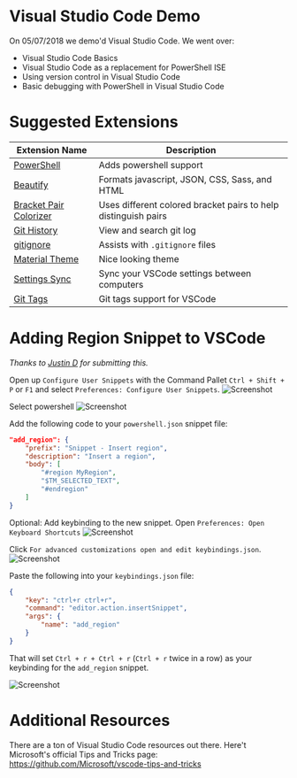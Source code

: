 # Visual Studio Code Demo
On 05/07/2018 we demo'd Visual Studio Code.  We went over:

* Visual Studio Code Basics
* Visual Studio Code as a replacement for PowerShell ISE
* Using version control in Visual Studio Code
* Basic debugging with PowerShell in Visual Studio Code

# Suggested Extensions

| Extension Name | Description |
|--------------- |-------------|
| [PowerShell](https://marketplace.visualstudio.com/items?itemName=ms-vscode.PowerShell) | Adds powershell support |
| [Beautify](https://marketplace.visualstudio.com/items?itemName=HookyQR.beautify)| Formats javascript, JSON, CSS, Sass, and HTML |
| [Bracket Pair Colorizer](https://marketplace.visualstudio.com/items?itemName=CoenraadS.bracket-pair-colorizer) | Uses different colored bracket pairs to help distinguish pairs |
| [Git History](https://marketplace.visualstudio.com/items?itemName=donjayamanne.githistory) | View and search git log |
| [gitignore](https://marketplace.visualstudio.com/items?itemName=codezombiech.gitignore) | Assists with `.gitignore` files |
| [Material Theme](https://marketplace.visualstudio.com/items?itemName=Equinusocio.vsc-material-theme) | Nice looking theme |
| [Settings Sync](https://marketplace.visualstudio.com/items?itemName=Shan.code-settings-sync) | Sync your VSCode settings between computers |
| [Git Tags](https://marketplace.visualstudio.com/items?itemName=howardzuo.vscode-git-tags) | Git tags support for VSCode

# Adding Region Snippet to VSCode
*Thanks to [Justin D](https://www.meetup.com/members/188309832/) for submitting this.*

Open up `Configure User Snippets` with the Command Pallet `Ctrl + Shift + P` or `F1` and select `Preferences: Configure User Snippets`.
![Screenshot](https://i.imgur.com/VfCaLbh.png)

Select powershell
![Screenshot](https://i.imgur.com/TEvWuuC.png_)

Add the following code to your `powershell.json` snippet file:

```json
"add_region": {
    "prefix": "Snippet - Insert region",
    "description": "Insert a region",
    "body": [
        "#region MyRegion",
        "$TM_SELECTED_TEXT",
        "#endregion"
    ]
}
```

Optional: Add keybinding to the new snippet.  Open `Preferences: Open Keyboard Shortcuts`
![Screenshot](https://i.imgur.com/5zkZ3yK.png)

Click `For advanced customizations open and edit keybindings.json`.
![Screenshot](https://i.imgur.com/JrPoHvY.png)

Paste the following into your `keybindings.json` file:

```json
{
    "key": "ctrl+r ctrl+r",
    "command": "editor.action.insertSnippet",
    "args": {
        "name": "add_region"
    }
}
```

That will set `Ctrl + r + Ctrl + r` (`Ctrl + r` twice in a row) as your keybinding for the `add_region` snippet.

![Screenshot](https://i.imgur.com/DMo65wM.gifv)

# Additional Resources
There are a ton of Visual Studio Code resources out there.  Here't Microsoft's official Tips and Tricks page:
https://github.com/Microsoft/vscode-tips-and-tricks